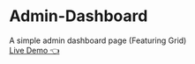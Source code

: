 # Admin-Dashboard
A simple admin dashboard page (Featuring Grid)
<br>
<a href='https://abdlrhman1997.github.io/Admin-Dashboard/' target="_blank">Live Demo 👈</a>

